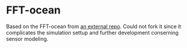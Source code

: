 # FFT-ocean

Based on the FFT-ocean from [an external repo](https://github.com/gasgiant/FFT-Ocean). Could not fork it since it complicates the simulation settup and further development conserning sensor modeling.
